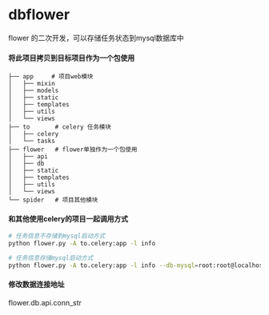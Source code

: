# dbflower

flower 的二次开发，可以存储任务状态到mysql数据库中


#### 将此项目拷贝到目标项目作为一个包使用

```text
├── app     # 项目web模块
│   ├── mixin
│   ├── models
│   ├── static
│   ├── templates
│   ├── utils
│   └── views
├── to       # celery 任务模块
│   ├── celery
│   └── tasks
├── flower   # flower单独作为一个包使用
│   ├── api
│   ├── db
│   ├── static
│   ├── templates
│   ├── utils
│   └── views
└── spider   # 项目其他模块
```


#### 和其他使用celery的项目一起调用方式

```bash
# 任务信息不存储到mysql启动方式
python flower.py -A to.celery:app -l info

# 任务信息存储mysql启动方式
python flower.py -A to.celery:app -l info --db-mysql=root:root@localhost:3306/test
```

#### 修改数据连接地址

flower.db.api.conn_str

